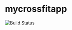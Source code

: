 # mycrossfitapp

[![Build Status](https://dev.azure.com/thebernardlim/MyCrossfitApp/_apis/build/status/MyCrossfitApp-ASP.NET%20Core-CI%20(Classic)?branchName=master)](https://dev.azure.com/thebernardlim/MyCrossfitApp/_build/latest?definitionId=2&branchName=master)
